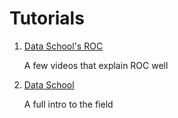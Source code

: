 # Tutorials

1. [Data School's ROC](http://www.dataschool.io/roc-curves-and-auc-explained/)
   
   A few videos that explain ROC well
   
2. [Data School](http://www.dataschool.io/15-hours-of-expert-machine-learning-videos/)

   A full intro to the field